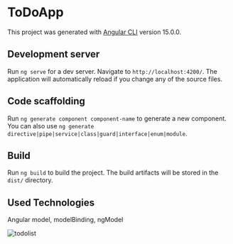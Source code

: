 # ToDoApp

This project was generated with [Angular CLI](https://github.com/angular/angular-cli) version 15.0.0.

## Development server

Run `ng serve` for a dev server. Navigate to `http://localhost:4200/`. The application will automatically reload if you change any of the source files.

## Code scaffolding

Run `ng generate component component-name` to generate a new component. You can also use `ng generate directive|pipe|service|class|guard|interface|enum|module`.

## Build

Run `ng build` to build the project. The build artifacts will be stored in the `dist/` directory.

## Used Technologies
Angular model, modelBinding, ngModel

![todolist](https://user-images.githubusercontent.com/37180505/207013505-f5acc995-0522-454f-9230-ae5508b8cd6b.png)
